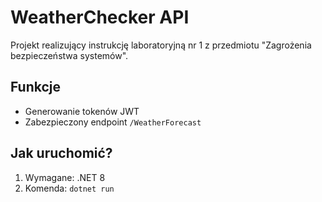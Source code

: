 # WeatherChecker API

Projekt realizujący instrukcję laboratoryjną nr 1 z przedmiotu "Zagrożenia bezpieczeństwa systemów".

## Funkcje
- Generowanie tokenów JWT
- Zabezpieczony endpoint `/WeatherForecast`

## Jak uruchomić?
1. Wymagane: .NET 8
2. Komenda: `dotnet run`
